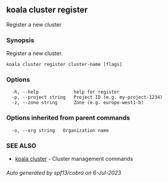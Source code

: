 ## koala cluster register

Register a new cluster

### Synopsis

Register a new cluster.

```
koala cluster register cluster-name [flags]
```

### Options

```
  -h, --help             help for register
  -p, --project string   Project ID (e.g. my-project-1234)
  -z, --zone string      Zone (e.g. europe-west1-b)
```

### Options inherited from parent commands

```
  -o, --org string   Organization name
```

### SEE ALSO

* [koala cluster](koala_cluster.md)	 - Cluster management commands

###### Auto generated by spf13/cobra on 6-Jul-2023
